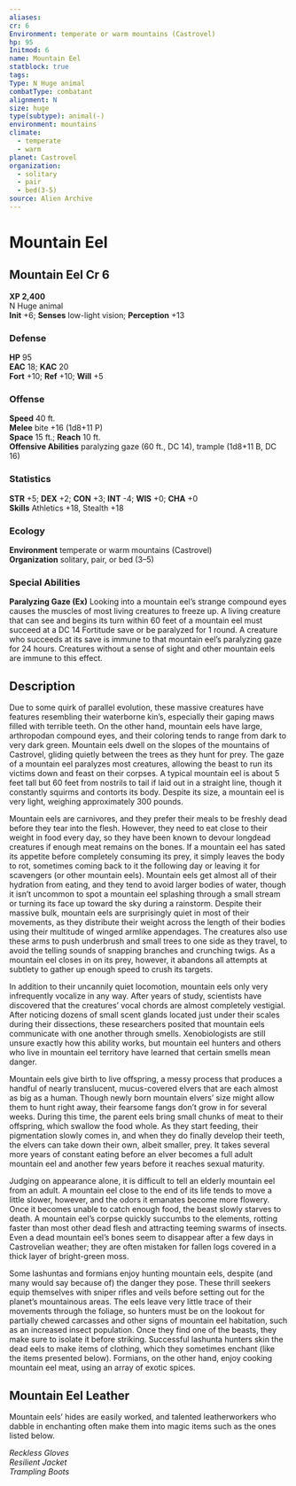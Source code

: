```yaml
---
aliases: 
cr: 6
Environment: temperate or warm mountains (Castrovel)
hp: 95
Initmod: 6
name: Mountain Eel
statblock: true
tags: 
Type: N Huge animal
combatType: combatant
alignment: N
size: huge
type(subtype): animal(-)
environment: mountains
climate:
  - temperate
  - warm
planet: Castrovel
organization:
  - solitary
  - pair
  - bed(3-5)
source: Alien Archive
---
```


# Mountain Eel

## Mountain Eel Cr 6

**XP 2,400**  
N Huge animal  
**Init** +6; **Senses** low-light vision; **Perception** +13  

### Defense

**HP** 95  
**EAC** 18; **KAC** 20  
**Fort** +10; **Ref** +10; **Will** +5  

### Offense

**Speed** 40 ft.  
**Melee** bite +16 (1d8+11 P)  
**Space** 15 ft.; **Reach** 10 ft.  
**Offensive Abilities** paralyzing gaze (60 ft., DC 14), trample (1d8+11 B, DC 16)

### Statistics

**STR** +5; **DEX** +2; **CON** +3; **INT** -4; **WIS** +0; **CHA** +0  
**Skills** Athletics +18, Stealth +18

### Ecology

**Environment** temperate or warm mountains (Castrovel)  
**Organization** solitary, pair, or bed (3–5)

### Special Abilities

**Paralyzing Gaze (Ex)** Looking into a mountain eel’s strange compound eyes causes the muscles of most living creatures to freeze up. A living creature that can see and begins its turn within 60 feet of a mountain eel must succeed at a DC 14 Fortitude save or be paralyzed for 1 round. A creature who succeeds at its save is immune to that mountain eel’s paralyzing gaze for 24 hours. Creatures without a sense of sight and other mountain eels are immune to this effect.

## Description

Due to some quirk of parallel evolution, these massive creatures have features resembling their waterborne kin’s, especially their gaping maws filled with terrible teeth. On the other hand, mountain eels have large, arthropodan compound eyes, and their coloring tends to range from dark to very dark green. Mountain eels dwell on the slopes of the mountains of Castrovel, gliding quietly between the trees as they hunt for prey. The gaze of a mountain eel paralyzes most creatures, allowing the beast to run its victims down and feast on their corpses. A typical mountain eel is about 5 feet tall but 60 feet from nostrils to tail if laid out in a straight line, though it constantly squirms and contorts its body. Despite its size, a mountain eel is very light, weighing approximately 300 pounds.

Mountain eels are carnivores, and they prefer their meals to be freshly dead before they tear into the flesh. However, they need to eat close to their weight in food every day, so they have been known to devour longdead creatures if enough meat remains on the bones. If a mountain eel has sated its appetite before completely consuming its prey, it simply leaves the body to rot, sometimes coming back to it the following day or leaving it for scavengers (or other mountain eels). Mountain eels get almost all of their hydration from eating, and they tend to avoid larger bodies of water, though it isn’t uncommon to spot a mountain eel splashing through a small stream or turning its face up toward the sky during a rainstorm. Despite their massive bulk, mountain eels are surprisingly quiet in most of their movements, as they distribute their weight across the length of their bodies using their multitude of winged armlike appendages. The creatures also use these arms to push underbrush and small trees to one side as they travel, to avoid the telling sounds of snapping branches and crunching twigs. As a mountain eel closes in on its prey, however, it abandons all attempts at subtlety to gather up enough speed to crush its targets.

In addition to their uncannily quiet locomotion, mountain eels only very infrequently vocalize in any way. After years of study, scientists have discovered that the creatures’ vocal chords are almost completely vestigial. After noticing dozens of small scent glands located just under their scales during their dissections, these researchers posited that mountain eels communicate with one another through smells. Xenobiologists are still unsure exactly how this ability works, but mountain eel hunters and others who live in mountain eel territory have learned that certain smells mean danger.

Mountain eels give birth to live offspring, a messy process that produces a handful of nearly translucent, mucus-covered elvers that are each almost as big as a human. Though newly born mountain elvers’ size might allow them to hunt right away, their fearsome fangs don’t grow in for several weeks. During this time, the parent eels bring small chunks of meat to their offspring, which swallow the food whole. As they start feeding, their pigmentation slowly comes in, and when they do finally develop their teeth, the elvers can take down their own, albeit smaller, prey. It takes several more years of constant eating before an elver becomes a full adult mountain eel and another few years before it reaches sexual maturity.

Judging on appearance alone, it is difficult to tell an elderly mountain eel from an adult. A mountain eel close to the end of its life tends to move a little slower, however, and the odors it emanates become more flowery. Once it becomes unable to catch enough food, the beast slowly starves to death. A mountain eel’s corpse quickly succumbs to the elements, rotting faster than most other dead flesh and attracting teeming swarms of insects. Even a dead mountain eel’s bones seem to disappear after a few days in Castrovelian weather; they are often mistaken for fallen logs covered in a thick layer of bright-green moss.

Some lashuntas and formians enjoy hunting mountain eels, despite (and many would say because of) the danger they pose. These thrill seekers equip themselves with sniper rifles and veils before setting out for the planet’s mountainous areas. The eels leave very little trace of their movements through the foliage, so hunters must be on the lookout for partially chewed carcasses and other signs of mountain eel habitation, such as an increased insect population. Once they find one of the beasts, they make sure to isolate it before striking. Successful lashunta hunters skin the dead eels to make items of clothing, which they sometimes enchant (like the items presented below). Formians, on the other hand, enjoy cooking mountain eel meat, using an array of exotic spices.

## Mountain Eel Leather

Mountain eels’ hides are easily worked, and talented leatherworkers who dabble in enchanting often make them into magic items such as the ones listed below.

_Reckless Gloves_  
_Resilient Jacket_  
_Trampling Boots_


